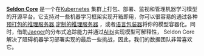 **[Seldon Core](https://github.com/SeldonIO/seldon-core)** 是一个在[Kubernetes](https://www.thoughtworks.com/cn/radar/platforms/kubernetes) 集群上打包、部署、监视和管理机器学习模型的开源平台。它支持对一些机器学习框架实现开箱即用，你可以很容易的通过各种 [预打包的推理服务器](https://docs.seldon.io/projects/seldon-core/en/latest/servers/overview.html),[定制的推理服务器](https://docs.seldon.io/projects/seldon-core/en/latest/servers/custom.html) ，或者[语言包装器](https://docs.seldon.io/projects/seldon-core/en/latest/wrappers/language_wrappers.html)将你的模型容器化。同时，借助[Jaeger](https://docs.seldon.io/projects/seldon-core/en/latest/graph/distributed-tracing.html)的分布式追踪能力并通过[Alibi](https://github.com/SeldonIO/alibi)实现模型可解释性， Seldon Core 解决了阻碍机器学习部署实现的最后一些挑战，因此，我们的数据团队非常喜欢它。
